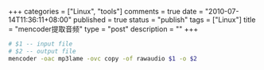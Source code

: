 +++
categories = ["Linux", "tools"]
comments = true
date = "2010-07-14T11:36:11+08:00"
published = true
status = "publish"
tags = ["Linux"]
title = "mencoder提取音频"
type = "post"
description = ""
+++


```sh 
# $1 -- input file
# $2 -- output file
mencoder -oac mp3lame -ovc copy -of rawaudio $1 -o $2
```
<!--more-->